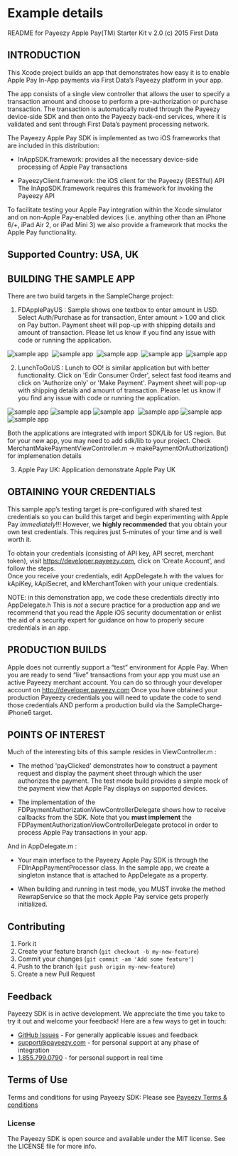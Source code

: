 # Example details

README for Payeezy Apple Pay(TM) Starter Kit v 2.0
(c) 2015 First Data

## INTRODUCTION

This Xcode project builds an app that demonstrates how easy it is to enable
Apple Pay In-App payments via First Data’s Payeezy platform in your app.

The app consists of a single view controller that allows the user
to specify a transaction amount and choose to perform a pre-authorization or
purchase transaction.  The transaction is automatically routed through the Payeezy
device-side SDK and then onto the Payeezy back-end services, where it is validated
and sent through First Data’s payment processing network.

The Payeezy Apple Pay SDK is implemented as two iOS frameworks that are included in this distribution:

- InAppSDK.framework: provides all the necessary device-side processing 
   of Apple Pay transactions

- PayeezyClient.framework:  the iOS client for the Payeezy (RESTful) API
   The InAppSDK.framework requires this framework for invoking the Payeezy API

To facilitate testing your Apple Pay integration within the Xcode simulator and
on non-Apple Pay-enabled devices (i.e. anything other than an iPhone 6/+, iPad Air 2,
or iPad Mini 3) we also provide a framework that mocks the Apple Pay functionality.

## Supported Country: USA, UK

## BUILDING THE SAMPLE APP

There are two build targets in the SampleCharge project: 

   1. FDApplePayUS : Sample shows one textbox to enter amount in USD. Select Auth/Purchase as for transaction, Enter amount > 1.00 and click on Pay button. Payment sheet will pop-up with shipping details and amount of transaction.  Please let us know if you find any issue with code or running the application.  

   

<div><img src="https://github.com/payeezy/payeezy_apple_pay/raw/master/guide/images/simple_app_landing_page.png" alt="sample app"/>&nbsp;&nbsp;<img src="https://github.com/payeezy/payeezy_apple_pay/raw/master/guide/images/simple_app_payment_sheet.png" alt="sample app"/>&nbsp;&nbsp;<img src="https://github.com/payeezy/payeezy_apple_pay/raw/master/guide/images/simple_app_payment_processing.png" alt="sample app"/>&nbsp;&nbsp;<img src="https://github.com/payeezy/payeezy_apple_pay/raw/master/guide/images/simple_app_payment_done.png" alt="sample app"/>&nbsp;&nbsp;<img src="https://github.com/payeezy/payeezy_apple_pay/raw/master/guide/images/simple_app_payment_confirmation.png" alt="sample app"/></div>

2. LunchToGoUS : Lunch to GO! is similar application but with better functionality. Click on 'Edir Consumer Order', select fast food iteams and click on 'Authorize only' or 'Make Payment'. Payment sheet will pop-up with shipping details and amount of transaction.  Please let us know if you find any issue with code or running the application. 

<div><img src="https://github.com/payeezy/payeezy_apple_pay/raw/master/guide/images/ltg_app_landing_page.png" alt="sample app"/>&nbsp;<img src="https://github.com/payeezy/payeezy_apple_pay/raw/master/guide/images/ltg_app_order_page.png" alt="sample app"/>&nbsp;<img src="https://github.com/payeezy/payeezy_apple_pay/raw/master/guide/images/ltg_app_payment_sheet.png" alt="sample app"/>
&nbsp;<img src="https://github.com/payeezy/payeezy_apple_pay/raw/master/guide/images/ltg_app_payment_processing.png" alt="sample app"/>&nbsp;<img src="https://github.com/payeezy/payeezy_apple_pay/raw/master/guide/images/ltg_app_payment_done.png" alt="sample app"/>&nbsp;<img src="https://github.com/payeezy/payeezy_apple_pay/raw/master/guide/images/ltg_app_payment_confirmation.png" alt="sample app"/></div>

Both the applications are integrated with import SDK/Lib for US region. But for your new app, you may need to add sdk/lib to your project. Check MerchantMakePaymentViewController.m -> makePaymentOrAuthorization() for implemenation details  

3. Apple Pay UK: Application demonstrate Apple Pay UK 


## OBTAINING YOUR CREDENTIALS

This sample app’s testing target is pre-configured with shared test credentials so you
can build this target and begin experimenting with Apple Pay *immediately*!!!
However, we **highly recommended** that you obtain your own test
credentials.  This requires just 5-minutes of your time and is well worth it.

To obtain your credentials (consisting of API key, API secret, merchant token), 
visit https://developer.payeezy.com, click on ‘Create Account’, and follow the steps.  
Once you receive your credentials, edit AppDelegate.h with the values for kApiKey, 
kApiSecret, and kMerchantToken with your unique credentials.

NOTE: in this demonstration app, we code these credentials directly into AppDelegate.h
This is *not* a secure practice for a production app and we recommend that you
read the Apple iOS security documentation or enlist the aid of a security expert for
guidance on how to properly secure credentials in an app.


## PRODUCTION BUILDS

Apple does not currently support a “test” environment for Apple Pay.  When you are ready
to send “live” transactions from your app you must use an active Payeezy merchant account.
You can do so through your developer account on http://developer.payeezy.com
Once you have obtained your production Payeezy credentials you will need to update the code
to send those credentials AND perform a production build via the SampleCharge-iPhone6 target.


## POINTS OF INTEREST


Much of the interesting bits of this sample resides in ViewController.m :

- The method 'payClicked' demonstrates how to construct a payment request and display
  the payment sheet through which the user authorizes the payment.  The test mode build
  provides a simple mock of the payment view that Apple Pay displays on supported devices.
  
- The implementation of the FDPaymentAuthorizationViewControllerDelegate shows how to receive
  callbacks from the SDK.  Note that you **must implement** the 
  FDPaymentAuthorizationViewControllerDelegate protocol in order to process Apple Pay
  transactions in your app.


And in AppDelegate.m :

- Your main interface to the Payeezy Apple Pay SDK is through the FDInAppPaymentProcessor
  class.  In the sample app, we create a singleton instance that is attached to 
  AppDelegate as a property.  

- When building and running in test mode, you MUST invoke the method RewrapService
 so that the mock Apple Pay service
  gets properly initialized.


## Contributing

1. Fork it 
2. Create your feature branch (`git checkout -b my-new-feature`)
3. Commit your changes (`git commit -am 'Add some feature'`)
4. Push to the branch (`git push origin my-new-feature`)
5. Create a new Pull Request  

## Feedback

Payeezy  SDK is in active development. We appreciate the time you take to try it out and welcome your feedback!
Here are a few ways to get in touch:
* [GitHub Issues](https://github.com/payeezy/payeezy/issues) - For generally applicable issues and feedback
* support@payeezy.com - for personal support at any phase of integration
* [1.855.799.0790](tel:+18557990790)  - for personal support in real time 

## Terms of Use

Terms and conditions for using Payeezy SDK: Please see [Payeezy Terms & conditions](https://developer.payeezy.com/terms-use)
 
### License
The Payeezy SDK is open source and available under the MIT license. See the LICENSE file for more info.
